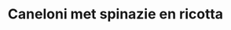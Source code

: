 ---
index: 18
title: Caneloni met spinazie en ricotta
product: spinazie
book: Jamie's dinners
page: 198
dish: main
tags:
-
sub:
-
fresh:
  - item:
    quantity:
    unit:
stock:
  - item:
    quantity:
    unit:
basic:
-
directions:
-
info:
source:
    title:
    url: 
---